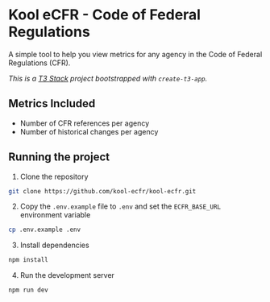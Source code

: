 # Kool eCFR - Code of Federal Regulations

A simple tool to help you view metrics for any agency in the Code of Federal Regulations (CFR).

_This is a [T3 Stack](https://create.t3.gg/) project bootstrapped with `create-t3-app`._

## Metrics Included

- Number of CFR references per agency
- Number of historical changes per agency

## Running the project

1. Clone the repository

```bash
git clone https://github.com/kool-ecfr/kool-ecfr.git
```

2. Copy the `.env.example` file to `.env` and set the `ECFR_BASE_URL` environment variable

```bash
cp .env.example .env
```

3. Install dependencies

```bash
npm install
```

4. Run the development server

```bash
npm run dev
```